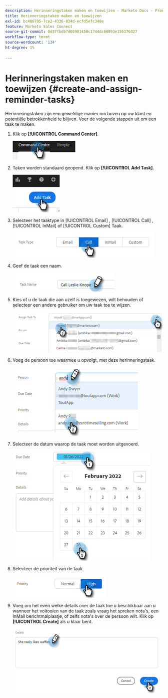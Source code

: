 ```yaml
---
description: Herinneringstaken maken en toewijzen - Marketo Docs - Productdocumentatie
title: Herinneringstaken maken en toewijzen
exl-id: bc486795-7ce2-4336-834d-ecfd5efc348e
feature: Marketo Sales Connect
source-git-commit: 0d37fbdb7d08901458c1744dc68893e155176327
workflow-type: tm+mt
source-wordcount: '134'
ht-degree: 1%

---
```


# Herinneringstaken maken en toewijzen {#create-and-assign-reminder-tasks}

Herinneringstaken zijn een geweldige manier om boven op uw klant en potentiële betrokkenheid te blijven. Voer de volgende stappen uit om een taak te maken.

1. Klik op **[!UICONTROL Command Center]**.

   ![](assets/create-and-assign-reminder-tasks-1.png)

1. Taken worden standaard geopend. Klik op **[!UICONTROL Add Task]**.

   ![](assets/create-and-assign-reminder-tasks-2.png)

1. Selecteer het taaktype in [!UICONTROL Email] , [!UICONTROL Call] , [!UICONTROL InMail] of [!UICONTROL Custom] Taak.

   ![](assets/create-and-assign-reminder-tasks-3.png)

1. Geef de taak een naam.

   ![](assets/create-and-assign-reminder-tasks-4.png)

1. Kies of u de taak die aan uzelf is toegewezen, wilt behouden of selecteer een andere gebruiker om uw taak toe te wijzen.

   ![](assets/create-and-assign-reminder-tasks-5.png)

1. Voeg de persoon toe waarmee u opvolgt, met deze herinneringstaak.

   ![](assets/create-and-assign-reminder-tasks-6.png)

1. Selecteer de datum waarop de taak moet worden uitgevoerd.

   ![](assets/create-and-assign-reminder-tasks-7.png)

1. Selecteer de prioriteit van de taak.

   ![](assets/create-and-assign-reminder-tasks-8.png)

1. Voeg om het even welke details over de taak toe u beschikbaar aan u wanneer het voltooien van de taak zoals vraag het spreken nota&#39;s, een InMail berichtmalplaatje, of zelfs nota&#39;s over de persoon wilt. Klik op **[!UICONTROL Create]** als u klaar bent.

   ![](assets/create-and-assign-reminder-tasks-9.png)
